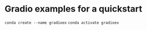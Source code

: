 # Gradio examples for a quickstart

```conda create --name gradioex```
```conda activate gradioex```
